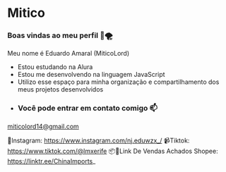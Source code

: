 # Mitico
### Boas vindas ao meu perfil 👾🌪
Meu nome é Eduardo Amaral (MiticoLord)

- Estou estudando na Alura
- Estou me desenvolvendo na linguagem JavaScript
- Utilizo esse espaço para minha organização e compartilhamento dos meus projetos desenvolvidos
- ### Você pode entrar em contato comigo :mailbox:

miticolord14@gmail.com

📱Instagram: https://www.instagram.com/nj.eduwzx_/
📹Tiktok: 
https://www.tiktok.com/@lmxerife
📦🛒Link De Vendas Achados Shopee: https://linktr.ee/ChinaImports_